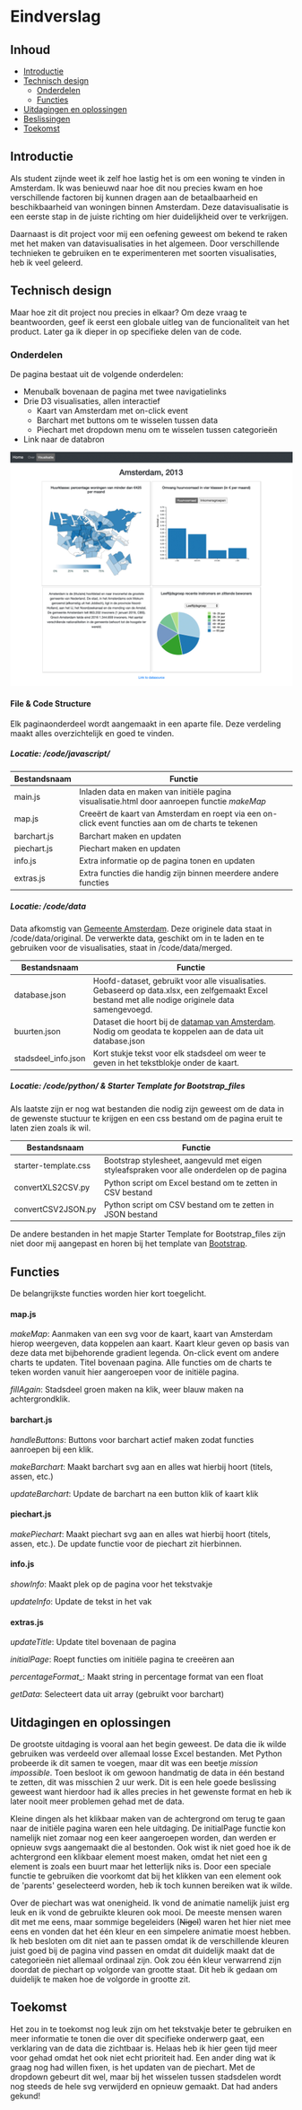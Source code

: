# Eindverslag

## Inhoud
- [Introductie](#introductie)
- [Technisch design](#technisch-design)
    - [Onderdelen](#onderdelen)
    - [Functies](#functies)
- [Uitdagingen en oplossingen](#uitdagingen-en-oplossingen)
- [Beslissingen](#Beslissingen)
- [Toekomst](#toekomst)

## Introductie
Als student zijnde weet ik zelf hoe lastig het is om een woning te vinden in Amsterdam. Ik was benieuwd naar hoe dit nou precies kwam en hoe verschillende factoren bij kunnen dragen aan de betaalbaarheid en beschikbaarheid van woningen binnen Amsterdam. Deze datavisualisatie is een eerste stap in de juiste richting om hier duidelijkheid over te verkrijgen.

Daarnaast is dit project voor mij een oefening geweest om bekend te raken met het maken van datavisualisaties in het algemeen. Door verschillende technieken te gebruiken en te experimenteren met soorten visualisaties, heb ik veel geleerd.

## Technisch design
Maar hoe zit dit project nou precies in elkaar? Om deze vraag te beantwoorden, geef ik eerst een globale uitleg van de funcionaliteit van het product. Later ga ik dieper in op specifieke delen van de code.

### Onderdelen
De pagina bestaat uit de volgende onderdelen:
- Menubalk bovenaan de pagina met twee navigatielinks
- Drie D3 visualisaties, allen interactief
  - Kaart van Amsterdam met on-click event
  - Barchart met buttons om te wisselen tussen data
  - Piechart met dropdown menu om te wisselen tussen categorieën
- Link naar de databron

![blah](https://github.com/mariadaan/Project/blob/master/doc/screen.jpg)

#### File & Code Structure
Elk paginaonderdeel wordt aangemaakt in een aparte file. Deze verdeling maakt alles overzichtelijk en goed te vinden.

##### Locatie: /code/javascript/
|      Bestandsnaam       |                                                                     Functie                                                                     |
|---------------------|-------------------------------------------------------------------------------------------------------------------------------------------------|
| main.js    | Inladen data en maken van initiële pagina visualisatie.html door aanroepen functie _makeMap_                |
| map.js | Creeërt de kaart van Amsterdam en roept via een on-click event functies aan om de charts te tekenen                                                                                               |
| barchart.js | Barchart maken en updaten                                                                                             |
| piechart.js          | Piechart maken en updaten |
| info.js    | Extra informatie op de pagina tonen en updaten      |
| extras.js    | Extra functies die handig zijn binnen meerdere andere functies                                                   |

##### Locatie: /code/data
Data afkomstig van [Gemeente Amsterdam](https://data.amsterdam.nl/datasets/02qYaKxMyQZGWQ/). Deze originele data staat in /code/data/original. De verwerkte data, geschikt om in te laden en te gebruiken voor de visualisaties, staat in /code/data/merged.

|              Bestandsnaam               |                                                                              Functie                                                                              |
|-------------------------------------|-------------------------------------------------------------------------------------------------------------------------------------------------------------------|
| database.json                | Hoofd-dataset, gebruikt voor alle visualisaties. Gebaseerd op data.xlsx, een zelfgemaakt Excel bestand met alle nodige originele data samengevoegd.                                                             |
| buurten.json                 | Dataset die hoort bij de [datamap van Amsterdam](http://bl.ocks.org/JulesBlm/918e2987805c7189f568d95a4e8855b4). Nodig om geodata te koppelen aan de data uit database.json  |
| stadsdeel_info.json | Kort stukje tekst voor elk stadsdeel om weer te geven in het tekstblokje onder de kaart.                                                                                      |



##### Locatie: /code/python/ & Starter Template for Bootstrap_files
Als laatste zijn er nog wat bestanden die nodig zijn geweest om de data in de gewenste stuctuur te krijgen en een css bestand om de pagina eruit te laten zien zoals ik wil.

|          Bestandsnaam          |                                                                           Functie                                                                           |
|----------------------------|-------------------------------------------------------------------------------------------------------------------------------------------------------------|
| starter-template.css                   | Bootstrap stylesheet, aangevuld met eigen styleafspraken voor alle onderdelen op de pagina                                                                                          |
| convertXLS2CSV.py   | Python script om Excel bestand om te zetten in CSV bestand                                                                                           |
| convertCSV2JSON.py             | Python script om CSV bestand om te zetten in JSON bestand

De andere bestanden in het mapje Starter Template for Bootstrap_files zijn niet door mij aangepast en horen bij het template van [Bootstrap](https://getbootstrap.com/docs/4.3/examples/starter-template/).

## Functies
De belangrijkste functies worden hier kort toegelicht.
#### map.js
_makeMap_: Aanmaken van een svg voor de kaart, kaart van Amsterdam hierop weergeven, data koppelen aan kaart. Kaart kleur geven op basis van deze data met bijbehorende gradient legenda. On-click event om andere charts te updaten. Titel bovenaan pagina. Alle functies om de charts te teken worden vanuit hier aangeroepen voor de initiële pagina.

_fillAgain_: Stadsdeel groen maken na klik, weer blauw maken na achtergrondklik.

#### barchart.js
_handleButtons_: Buttons voor barchart actief maken zodat functies aanroepen bij een klik.

_makeBarchart_: Maakt barchart svg aan en alles wat hierbij hoort (titels, assen, etc.)

_updateBarchart_: Update de barchart na een button klik of kaart klik

#### piechart.js
_makePiechart_: Maakt piechart svg aan en alles wat hierbij hoort (titels, assen, etc.). De update functie voor de piechart zit hierbinnen.

#### info.js
_showInfo_: Maakt plek op de pagina voor het tekstvakje

_updateInfo_: Update de tekst in het vak

#### extras.js
_updateTitle_: Update titel bovenaan de pagina

_initialPage_: Roept functies om initiële pagina te creeëren aan

_percentageFormat__: Maakt string in percentage format van een float

_getData_: Selecteert data uit array (gebruikt voor barchart)



## Uitdagingen en oplossingen
De grootste uitdaging is vooral aan het begin geweest. De data die ik wilde gebruiken was verdeeld over allemaal losse Excel bestanden. Met Python probeerde ik dit samen te voegen, maar dit was een beetje _mission impossible_. Toen besloot ik om gewoon handmatig de data in één bestand te zetten, dit was misschien 2 uur werk. Dit is een hele goede beslissing geweest want hierdoor had ik alles precies in het gewenste format en heb ik later nooit meer problemen gehad met de data.

Kleine dingen als het klikbaar maken van de achtergrond om terug te gaan naar de initiële pagina waren een hele uitdaging. De initialPage functie kon namelijk niet zomaar nog een keer aangeroepen worden, dan werden er opnieuw svgs aangemaakt die al bestonden. Ook wist ik niet goed hoe ik de achtergrond een klikbaar element moest maken, omdat het niet een g element is zoals een buurt maar het letterlijk niks is. Door een speciale functie te gebruiken die voorkomt dat bij het klikken van een element ook de 'parents' geselecteerd worden, heb ik toch kunnen bereiken wat ik wilde.

Over de piechart was wat onenigheid. Ik vond de animatie namelijk juist erg leuk en ik vond de gebruikte kleuren ook mooi. De meeste mensen waren dit met me eens, maar sommige begeleiders (~~Nigel~~) waren het hier niet mee eens en vonden dat het één kleur en een simpelere animatie moest hebben. Ik heb besloten om dit niet aan te passen omdat ik de verschillende kleuren juist goed bij de pagina vind passen en omdat dit duidelijk maakt dat de categorieën niet allemaal ordinaal zijn. Ook zou één kleur verwarrend zijn doordat de piechart op volgorde van grootte staat. Dit heb ik gedaan om duidelijk te maken hoe de volgorde in grootte zit.

## Toekomst
Het zou in te toekomst nog leuk zijn om het tekstvakje beter te gebruiken en meer informatie te tonen die over dit specifieke onderwerp gaat, een verklaring van de data die zichtbaar is. Helaas heb ik hier geen tijd meer voor gehad omdat het ook niet echt prioriteit had. Een ander ding wat ik graag nog had willen fixen, is het updaten van de piechart. Met de dropdown gebeurt dit wel, maar bij het wisselen tussen stadsdelen wordt nog steeds de hele svg verwijderd en opnieuw gemaakt. Dat had anders gekund!
